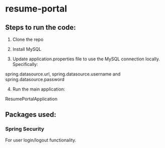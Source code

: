 # resume-portal

## Steps to run the code:

1. Clone the repo

2. Install MySQL

3. Update application.properties file to use the MySQL connection locally. Specifically:

spring.datasource.url, spring.datasource.username and spring.datasource.password

4. Run the main application:

ResumePortalApplication

## Packages used:

### Spring Security
For user login/logout functionality. 